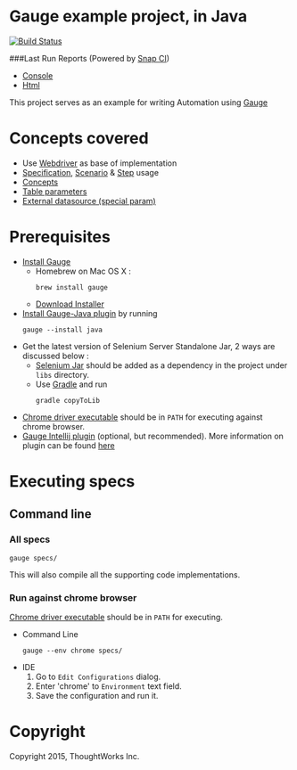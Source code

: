 # Gauge example project, in Java

[![Build Status](https://snap-ci.com/getgauge/gauge-example-java/branch/master/build_image)](https://snap-ci.com/getgauge/gauge-example-java/branch/master)

###Last Run Reports (Powered by [Snap CI](https://snap-ci.com/))
- [Console](https://gauge-reports-java.herokuapp.com/console)
- [Html](https://gauge-reports-java.herokuapp.com/)

This project serves as an example for writing Automation using [Gauge](https://github.com/getgauge/gauge)

# Concepts covered

- Use [Webdriver](http://docs.seleniumhq.org/projects/webdriver/) as base of implementation
- [Specification](http://getgauge.io/documentation/user/current/specifications/README.html), [Scenario](http://getgauge.io/documentation/user/current/specifications/scenarios.html) & [Step](http://getgauge.io/documentation/user/current/specifications/steps.html) usage
- [Concepts](http://getgauge.io/documentation/user/current/specifications/concepts.html)
- [Table parameters](http://getgauge.io/documentation/user/current/specifications/parameters.html#table-parameter)
- [External datasource (special param)](http://getgauge.io/documentation/user/current/specifications/parameters.html#special-parameters)


# Prerequisites
- [Install Gauge](http://getgauge.io/download.html)
  - Homebrew on Mac OS X :  
      ```
      brew install gauge
      ```
  - [Download Installer](http://getgauge.io/download.html)
- [Install Gauge-Java plugin](http://getgauge.io/documentation/user/current/plugins/installation.html) by running<br>
  ```
  gauge --install java
  ```
- Get the latest version of Selenium Server Standalone Jar, 2 ways are discussed below : 
  - [Selenium Jar](http://selenium-release.storage.googleapis.com/index.html) should be added as a dependency in the project under ```libs``` directory.
  - Use [Gradle](https://gradle.org/downloads) and run <br>
    ```
    gradle copyToLib
    ```
- [Chrome driver executable](https://sites.google.com/a/chromium.org/chromedriver/downloads) should be in ```PATH``` for executing against chrome browser.
- [Gauge Intellij plugin](https://plugins.jetbrains.com/plugin/7535) (optional, but recommended). More information on plugin can be found [here](http://getgauge.io/documentation/user/current/ide_support/intellij_idea.html)

# Executing specs

## Command line
### All specs
````
gauge specs/
````
This will also compile all the supporting code implementations.

### Run against chrome browser
[Chrome driver executable](https://sites.google.com/a/chromium.org/chromedriver/downloads) should be in ```PATH``` for executing.
- Command Line   
  ```
  gauge --env chrome specs/
  ```
- IDE 
  1. Go to `Edit Configurations` dialog.
  2. Enter 'chrome' to `Environment` text field.
  3. Save the configuration and run it.
  
# Copyright
Copyright 2015, ThoughtWorks Inc.
